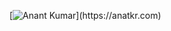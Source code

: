 


[![Anant Kumar]([https://i.postimg.cc/k53tTbHx/temp-Imagewavd-Zt.avif](https://res.cloudinary.com/dcrbfeqbp/image/upload/v1738501819/w4vmxgvi0qwjbzmjtrwp.png))](https://anatkr.com)


